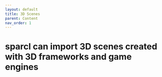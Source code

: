 ```yaml
---
layout: default
title: 3D Scenes
parent: Content
nav_order: 1
---
```


# sparcl can import 3D scenes created with 3D frameworks and game engines
